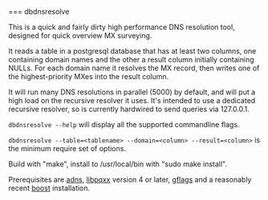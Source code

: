 === dbdnsresolve

This is a quick and fairly dirty high performance DNS resolution tool,
designed for quick overview MX surveying.

It reads a table in a postgresql database that has at least two columns, one
containing domain names and the other a result column initially containing
NULLs. For each domain name it resolves the MX record, then writes one of the
highest-priority MXes into the result column.

It will run many DNS resolutions in parallel (5000) by default, and will put
a high load on the recursive resolver it uses. It's intended to use a
dedicated recursive resolver, so is currently hardwired to send queries
via 127.0.0.1.

`dbdnsresolve --help` will display all the supported commandline flags.

`dbdnsresolve --table=<tablename> --domain=<column> --result=<column>` is
the minimum require set of options.

Build with "make", install to /usr/local/bin with "sudo make install".

Prerequisites are [adns](http://www.gnu.org/software/adns/),
[libpqxx](http://pqxx.org/development/libpqxx/) version 4 or later,
[gflags](https://code.google.com/p/gflags/) and a reasonably recent
[boost](http://www.boost.org) installation.
